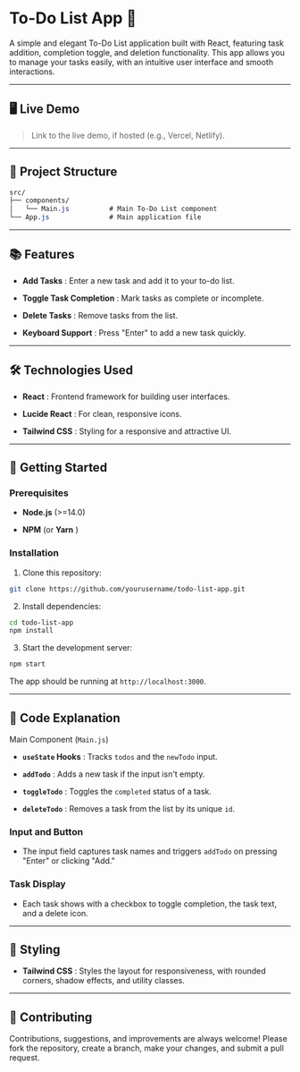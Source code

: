 # To-Do List App 📝 

A simple and elegant To-Do List application built with React, featuring task addition, completion toggle, and deletion functionality. This app allows you to manage your tasks easily, with an intuitive user interface and smooth interactions.


---


## 🖥️ Live Demo 

> Link to the live demo, if hosted (e.g., Vercel, Netlify).

---


## 📂 Project Structure 


```css
src/
├── components/
│   └── Main.js          # Main To-Do List component
└── App.js               # Main application file
```


---


## 📚 Features 
 
- **Add Tasks** : Enter a new task and add it to your to-do list.
 
- **Toggle Task Completion** : Mark tasks as complete or incomplete.
 
- **Delete Tasks** : Remove tasks from the list.
 
- **Keyboard Support** : Press "Enter" to add a new task quickly.


---


## 🛠️ Technologies Used 
 
- **React** : Frontend framework for building user interfaces.
 
- **Lucide React** : For clean, responsive icons.
 
- **Tailwind CSS** : Styling for a responsive and attractive UI.


---


## 🚀 Getting Started 

### Prerequisites 
 
- **Node.js**  (>=14.0)
 
- **NPM**  (or **Yarn** )

### Installation 
 
1. Clone this repository:

```bash
git clone https://github.com/yourusername/todo-list-app.git
```
 
2. Install dependencies:

```bash
cd todo-list-app
npm install
```
 
3. Start the development server:

```bash
npm start
```
The app should be running at `http://localhost:3000`.

---


## 📄 Code Explanation 
Main Component (`Main.js`) 
- **`useState` Hooks** : Tracks `todos` and the `newTodo` input.
 
- **`addTodo`** : Adds a new task if the input isn't empty.
 
- **`toggleTodo`** : Toggles the `completed` status of a task.
 
- **`deleteTodo`** : Removes a task from the list by its unique `id`.

### Input and Button 
 
- The input field captures task names and triggers `addTodo` on pressing "Enter" or clicking "Add."

### Task Display 

- Each task shows with a checkbox to toggle completion, the task text, and a delete icon.


---


## 🎨 Styling 
 
- **Tailwind CSS** : Styles the layout for responsiveness, with rounded corners, shadow effects, and utility classes.


---


## 🤝 Contributing 

Contributions, suggestions, and improvements are always welcome! Please fork the repository, create a branch, make your changes, and submit a pull request.

